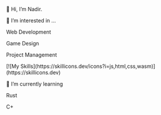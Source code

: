 <p>👋 Hi, I’m Nadir. </p>
<p>👀 I’m interested in ... </p>
<p>Web Development</p>
<p>Game Design</p>
<p>Project Management</p>
[![My Skills](https://skillicons.dev/icons?i=js,html,css,wasm)](https://skillicons.dev)
<p>🌱 I’m currently learning</p>
<p>Rust</p>
<p>C+</p>

